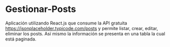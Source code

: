 # Gestionar-Posts
Aplicación utilizando React.js que consume la  API gratuita https://jsonplaceholder.typicode.com/posts y permite listar, crear, editar, eliminar  los posts. Así mismo la información se presenta en una tabla la cual está paginada.
